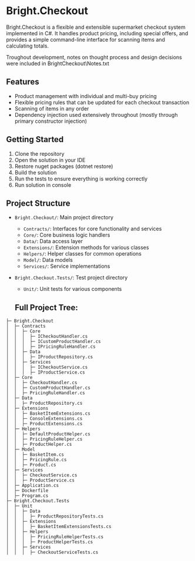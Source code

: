# Bright.Checkout

Bright.Checkout is a flexible and extensible supermarket checkout system implemented in C#. It handles product pricing, including special offers, and provides a simple command-line interface for scanning items and calculating totals.

Troughout development, notes on thought process and design decisions were included in BrightCheckout\Notes.txt

## Features

- Product management with individual and multi-buy pricing
- Flexible pricing rules that can be updated for each checkout transaction
- Scanning of items in any order
- Dependency injection used extensively throughout (mostly through primary constructor injection)

## Getting Started

1. Clone the repository
2. Open the solution in your IDE
3. Restore nuget packages (dotnet restore)
4. Build the solution
5. Run the tests to ensure everything is working correctly
6. Run solution in console

## Project Structure

- `Bright.Checkout/`: Main project directory
  - `Contracts/`: Interfaces for core functionality and services
  - `Core/`: Core business logic handlers
  - `Data/`: Data access layer
  - `Extensions/`: Extension methods for various classes
  - `Helpers/`: Helper classes for common operations
  - `Model/`: Data models
  - `Services/`: Service implementations
- `Bright.Checkout.Tests/`: Test project directory
  - `Unit/`: Unit tests for various components

  ## Full Project Tree:
```
├─ Bright.Checkout
│  ├─ Contracts
│  │  ├─ Core
│  │  │  ├─ ICheckoutHandler.cs
│  │  │  ├─ ICustomProductHandler.cs
│  │  │  ├─ IPricingRuleHandler.cs
│  │  ├─ Data
│  │  │  ├─ IProductRepository.cs
│  │  ├─ Services
│  │  │  ├─ ICheckoutService.cs
│  │  │  ├─ IProductService.cs
│  ├─ Core
│  │  ├─ CheckoutHandler.cs
│  │  ├─ CustomProductHandler.cs
│  │  ├─ PricingRuleHandler.cs
│  ├─ Data
│  │  ├─ ProductRepository.cs
│  ├─ Extensions
│  │  ├─ BasketItemExtensions.cs
│  │  ├─ ConsoleExtensions.cs
│  │  ├─ ProductExtensions.cs
│  ├─ Helpers
│  │  ├─ DefaultProductHelper.cs
│  │  ├─ PricingRuleHelper.cs
│  │  ├─ ProductHelper.cs
│  ├─ Model
│  │  ├─ BasketItem.cs
│  │  ├─ PricingRule.cs
│  │  ├─ Product.cs
│  ├─ Services
│  │  ├─ CheckoutService.cs
│  │  ├─ ProductService.cs
│  ├─ Application.cs
│  ├─ Dockerfile
│  ├─ Program.cs
├─ Bright.Checkout.Tests
│  ├─ Unit
│  │  ├─ Data
│  │  │  ├─ ProductRepositoryTests.cs
│  │  ├─ Extensions
│  │  │  ├─ BasketItemExtensionsTests.cs
│  │  ├─ Helpers
│  │  │  ├─ PricingRuleHelperTests.cs
│  │  │  ├─ ProductHelperTests.cs
│  │  ├─ Services
│  │  │  ├─ CheckoutServiceTests.cs
```
